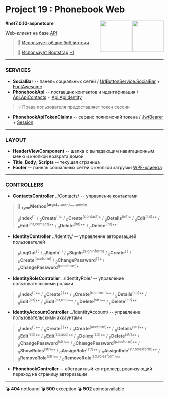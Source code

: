 # Project 19 : Phonebook Web

<img align="right" width="100" height="100" src="https://github.com/rozhkovsvyat/Project19.API/assets/71471748/56c66f5c-b87e-45c3-bca7-1f9f2cde5d21">
<img align="right" width="100" height="100" src="https://github.com/rozhkovsvyat/Project19.API/assets/71471748/cdfe90f7-88d8-4d52-a921-8e0a1ec87a26">

**#net7.0.10-aspnetcore**

Web-клиент на базе [API](https://github.com/rozhkovsvyat/Project19.API)

> :link: [Использует общие библиотеки](https://github.com/rozhkovsvyat/Project19.Libs)
> 
> :link: [Использует Bootstrap](https://getbootstrap.com) [+1](https://fontawesome.com)

---

### SERVICES

* **SocialBar** -- панель социальных сетей / [UrlButtonService.SocialBar](https://www.nuget.org/packages/RozhkovSvyat.Project19.Services.UrlButtonService.SocialBar) + [FontAwesome](https://fontawesome.com)
* **PhonebookApi** -- поставщик контактов и идентификация / [Api.ApiContacts](https://www.nuget.org/packages/RozhkovSvyat.Project19.Services.Api.ApiContacts) + [Api.ApiIdentity](https://www.nuget.org/packages/RozhkovSvyat.Project19.Services.Api.ApiIdentity)
> :bulb: Права пользователя предоставляет токен сессии
* **PhonebookApiTokenClaims** -- сервис полномочий токена / [JwtBearer](https://www.nuget.org/packages/Microsoft.AspNetCore.Authentication.JwtBearer) + [Session](https://www.nuget.org/packages/Microsoft.AspNetCore.Session)

---

### LAYOUT

* **HeaderViewComponent** -- шапка с выпадающим навигационным меню и кнопкой возврата домой
* **Title**, **Body**, **Scripts** -- текущая страница
* **Footer** -- панель социальных сетей с кнопкой загрузки [WPF-клиента](https://github.com/rozhkovsvyat/Project19.WPF)
---

### CONTROLLERS
  
* **ContactsController** ../Contacts/ -- управление контактами

> :memo: **<sub>_type_</sub>Method<sup>(args)**</sup>*<sup>-auth/</sup>**<sup>-аdmin</sup>
>
> <sub>_g_</sub>**Index**</sub><sup>( )</sup> / <sub>_g_</sub>**Create**<sup>( )</sup>* / <sub>_p_</sub>**Create**<sup>(contact)</sup>* / <sub>_g_</sub>**Details**<sup>(int)</sup>* / <sub>_g_</sub>**Edit**<sup>(int)</sup>** / <sub>_p_</sub>**Edit**<sup>(int,contact)</sup>** / <sub>_g_</sub>**Delete**<sup>(int)</sup>** / <sub>_p_</sub>**Delete**<sup>(int)</sup>**

* **IdentityController** ../Identity/ -- управление авторизацией пользователей

> <sub>_p_</sub>**LogOut**<sup>( )</sup> / <sub>_g_</sub>**SignIn**<sup>( )</sup> / <sub>_p_</sub>**SignIn**<sup>(signinform)</sup> / <sub>_g_</sub>**Create**<sup>( )</sup> / <sub>_p_</sub>**Create**<sup>(accform)</sup> / <sub>_g_</sub>**ChangePassword**<sup>( )</sup>* / <sub>_p_</sub>**ChangePassword**<sup>(passform)</sup>*

* **IdentityRoleController** ../IdentityRole/ -- управление пользовательскими ролями

> <sub>_g_</sub>**Index**<sup>( )</sup>** / <sub>_g_</sub>**Create**<sup>( )</sup>** / <sub>_p_</sub>**Create**<sup>(roleform)</sup>** / <sub>_g_</sub>**Details**<sup>(str)</sup>**  / <sub>_g_</sub>**Edit**<sup>(str)</sup>** / <sub>_p_</sub>**Edit**<sup>(str,role)</sup>** / <sub>_g_</sub>**Delete**<sup>(str)</sup>** / <sub>_p_</sub>**Delete**<sup>(str)</sup>**

* **IdentityAccountController** ../IdentityAccount/ -- управление пользовательскими аккаунтами

> <sub>_g_</sub>**Index**</sub><sup>( )</sup>** / <sub>_g_</sub>**Create**<sup>( )</sup>** / <sub>_p_</sub>**Create**<sup>(accform)</sup>** / <sub>_g_</sub>**Details**<sup>(str)</sup>** / <sub>_g_</sub>**Edit**<sup>(str)</sup>** / <sub>_p_</sub>**Edit**<sup>(str,acc)</sup>** / <sub>_g_</sub>**Delete**<sup>(str)</sup>** / <sub>_p_</sub>**Delete**<sup>(str)</sup>** / <sub>_g_</sub>**ChangePassword**<sup>(str)</sup>** / <sub>_p_</sub>**ChangePassword**<sup>(passform)</sup>** / <sub>_g_</sub>**ShowRoles**<sup>(str)</sup>** / <sub>_g_</sub>**AssignRole**<sup>(str)</sup>** / <sub>_p_</sub>**AssignRole**<sup>(str,rolesform)</sup>** / <sub>_g_</sub>**RemoveRole**<sup>(str)</sup>** / <sub>_p_</sub>**RemoveRole**<sup>(str,rolesform)</sup>**

* **PhonebookController** -- абстрактный контроллер, реализующий переход на страницу авторизации

---

:bomb: **404** notfound
:bomb: **500** exception
:bomb: **502** apinotavailable
